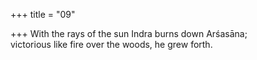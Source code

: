 +++
title = "09"

+++
With the rays of the sun Indra burns down Arśasāna;  
victorious like fire over the woods, he grew forth.  